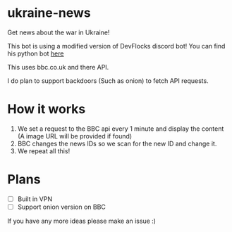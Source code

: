 # ukraine-news

Get news about the war in Ukraine!

This bot is using a modified version of DevFlocks discord bot! You can find his python bot [here](https://github.com/DevFlock/ukraine-news-bot)

This uses bbc.co.uk and there API.

I do plan to support backdoors (Such as onion) to fetch API requests.


# How it works

1. We set a request to the BBC api every 1 minute and display the content (A image URL will be provided if found)
2. BBC changes the news IDs so we scan for the new ID and change it.
3. We repeat all this!


# Plans
 - [ ] Built in VPN
 - [ ] Support onion version on BBC

If you have any more ideas please make an issue :)